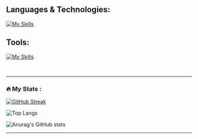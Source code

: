 
## Languages & Technologies:

[![My Skills](https://skillicons.dev/icons?i=html,css,js,ts,py,materialui,tailwind,bootstrap,sass,jquery,mongodb,nodejs,express,react,nextjs,prisma)](https://skillicons.dev)

## Tools:
[![My Skills](https://skillicons.dev/icons?i=git,github,postman,vite,vscode,idea,atom,bash,figma)](https://skillicons.dev)

<br>

---
### :fire: My Stats :

[![GitHub Streak](https://streak-stats.demolab.com?user=YevheniiaSimaka&theme=gotham&hide_border=true)](https://git.io/streak-stats) 

![Top Langs](https://github-readme-stats.vercel.app/api/top-langs/?username=YevheniiaSimaka&layout=compact&theme=dark)

![Anurag's GitHub stats](https://github-readme-stats.vercel.app/api?username=YevheniiaSimaka&show_icons=true&theme=dark&rank_icon=github)


---
